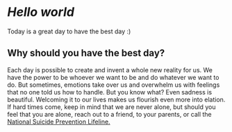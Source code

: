 <!DOCTYPE html>
<html>
	<head>
		<title>4Geeks Academy</title>
	</head>
	<h1><i>Hello world</i></h1>
	<p>Today is a great day to have the best day :)</p>
	<h2>Why should you have the best day?</h2>
	<p>
		Each day is possible to create and invent a whole new reality for us. We have the power to be whoever we want to be and do whatever we want to
		do. But sometimes, emotions take over us and overwhelm us with feelings that no one told us how to handle. But you know what? Even sadness is
		beautiful. Welcoming it to our lives makes us flourish even more into elation. If hard times come, keep in mind that we are never alone, but
		should you feel that you are alone, reach out to a friend, to your parents, or call the
		<a href="https://suicidepreventionlifeline.org/" target="_blank">National Suicide Prevention Lifeline.</a>
	</p>
	<body></body>
</html>
